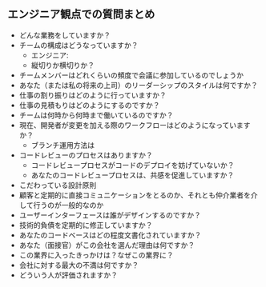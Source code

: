 ## エンジニア観点での質問まとめ

- どんな業務をしていますか？
- チームの構成はどうなっていますか？
  - エンジニア: 
  - 縦切りか横切りか？
- チームメンバーはどれくらいの頻度で会議に参加しているのでしょうか
- あなた（または私の将来の上司）のリーダーシップのスタイルは何ですか？
- 仕事の割り振りはどのように行っていますか？
- 仕事の見積もりはどのようにするのですか？
- チームは何時から何時まで働いているのですか？
- 現在、開発者が変更を加える際のワークフローはどのようになっていますか？
  - ブランチ運用方法は
- コードレビューのプロセスはありますか？
  - コードレビュープロセスがコードのデプロイを妨げていないか？
  - あなたのコードレビュープロセスは、共感を促進していますか？
- こだわっている設計原則
- 顧客と定期的に直接コミュニケーションをとるのか、それとも仲介業者を介して行うのが一般的なのか
- ユーザーインターフェースは誰がデザインするのですか？
- 技術的負債を定期的に修正していますか？
- あなたのコードベースはどの程度文書化されていますか？
- あなた（面接官）がこの会社を選んだ理由は何ですか？
- この業界に入ったきっかけは？なぜこの業界に？
- 会社に対する最大の不満は何ですか？
- どういう人が評価されますか？
